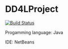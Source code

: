 # DD4LProject
[![Build Status](https://travis-ci.org/13055ecam/DD4LProject.svg?branch=master)](https://travis-ci.org/13055ecam/DD4LProject)

Progamming language: Java


IDE: NetBeans
